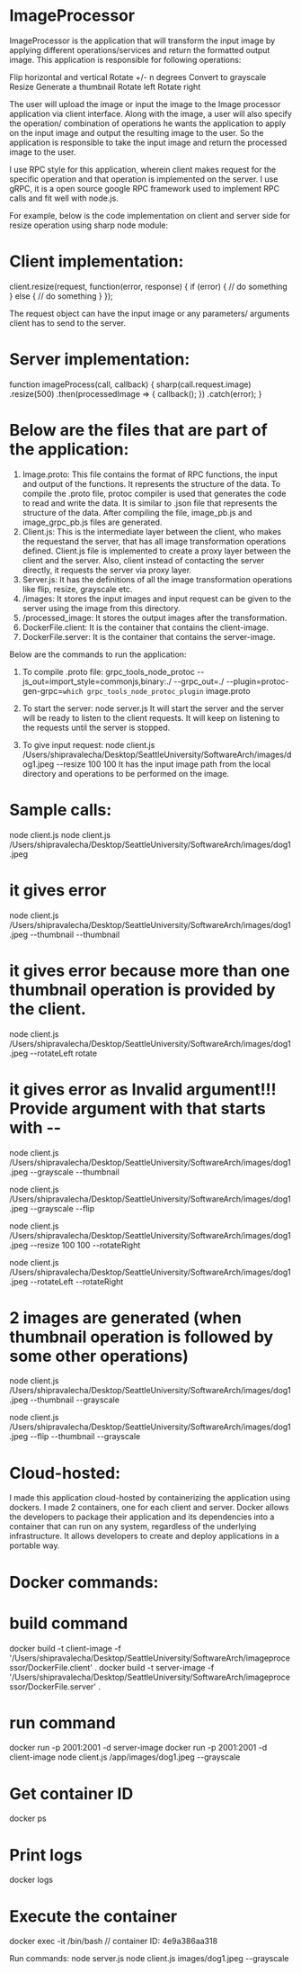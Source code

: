# ImageProcessor

ImageProcessor is the application that will transform the input image by applying different operations/services and return the formatted output image.
This application is responsible for following operations:

Flip horizontal and vertical
Rotate +/- n degrees
Convert to grayscale
Resize
Generate a thumbnail
Rotate left
Rotate right

The user will upload the image or input the image to the Image processor application via client interface. Along with the image, a user will also specify the operation/ combination of operations he wants the application to apply on the input image and output the resulting image to the user. So the application is responsible to take the input image and return the processed image to the user.

I use RPC style for this application, wherein client makes request for the specific operation and that operation is implemented on the server. I use gRPC, it is a open source google RPC framework used to implement RPC calls and fit well with node.js.

For example, below is the code implementation on client and server side for resize operation using sharp node module:

# Client implementation:

client.resize(request, function(error, response) {
  if (error) {
    // do something
  } else {
    // do something
  }
});

The request object can have the input image or any parameters/ arguments client has to send to the server.

# Server implementation:

function imageProcess(call, callback) {
  sharp(call.request.image)
    .resize(500)
    .then(processedImage => {
      callback();
    })
    .catch(error);
}

# Below are the files that are part of the application:

1. Image.proto: This file contains the format of RPC functions, the input and output of the functions. It represents the structure of the data. To compile the .proto file, protoc compiler is used that generates the code to read and write the data. It is similar to .json file that represents the structure of the data. After compiling the file, image_pb.js and image_grpc_pb.js files are generated.
2. Client.js: This is the intermediate layer between the client, who makes the requestand the server, that has all image transformation operations defined. Client.js file is implemented to create a proxy layer between the client and the server. Also, client instead of contacting the server directly, it requests the server via proxy layer.
3. Server.js: It has the definitions of all the image transformation operations like flip, resize, grayscale etc.
4. /images: It stores the input images and input request can be given to the server using the image from this directory.
5. /processed_image: It stores the output images after the transformation.
6. DockerFile.client: It is the container that contains the client-image.
7. DockerFile.server: It is the container that contains the server-image.

Below are the commands to run the application:

1. To compile .proto file: grpc_tools_node_protoc --js_out=import_style=commonjs,binary:./ --grpc_out=./ --plugin=protoc-gen-grpc=`which grpc_tools_node_protoc_plugin` image.proto

2. To start the server: node server.js
It will start the server and the server will be ready to listen to the client requests. It will keep on listening to the requests until the server is stopped.

3. To give input request: node client.js /Users/shipravalecha/Desktop/SeattleUniversity/SoftwareArch/images/dog1.jpeg --resize 100 100
It has the input image path from the local directory and operations to be performed on the image.

# Sample calls:

node client.js
node client.js /Users/shipravalecha/Desktop/SeattleUniversity/SoftwareArch/images/dog1.jpeg 
# it gives error

node client.js /Users/shipravalecha/Desktop/SeattleUniversity/SoftwareArch/images/dog1.jpeg --thumbnail --thumbnail
# it gives error because more than one thumbnail operation is provided by the client.

node client.js /Users/shipravalecha/Desktop/SeattleUniversity/SoftwareArch/images/dog1.jpeg --rotateLeft rotate
# it gives error as Invalid argument!!! Provide argument with that starts with --

node client.js /Users/shipravalecha/Desktop/SeattleUniversity/SoftwareArch/images/dog1.jpeg --grayscale --thumbnail

node client.js /Users/shipravalecha/Desktop/SeattleUniversity/SoftwareArch/images/dog1.jpeg --grayscale --flip

node client.js /Users/shipravalecha/Desktop/SeattleUniversity/SoftwareArch/images/dog1.jpeg --resize 100 100 --rotateRight

node client.js /Users/shipravalecha/Desktop/SeattleUniversity/SoftwareArch/images/dog1.jpeg --rotateLeft --rotateRight

# 2 images are generated (when thumbnail operation is followed by some other operations)
node client.js /Users/shipravalecha/Desktop/SeattleUniversity/SoftwareArch/images/dog1.jpeg --thumbnail --grayscale

node client.js /Users/shipravalecha/Desktop/SeattleUniversity/SoftwareArch/images/dog1.jpeg --flip --thumbnail --grayscale

# Cloud-hosted: 
I made this application cloud-hosted by containerizing the application using dockers. I made 2 containers, one for each client and server. Docker allows the developers to package their application and its dependencies into a container that can run on any system, regardless of the underlying infrastructure. It allows developers to create and deploy applications in a portable way.

# Docker commands:

# build command

docker build -t client-image -f '/Users/shipravalecha/Desktop/SeattleUniversity/SoftwareArch/imageprocessor/DockerFile.client' .
docker build -t server-image -f '/Users/shipravalecha/Desktop/SeattleUniversity/SoftwareArch/imageprocessor/DockerFile.server' .

# run command

docker run -p 2001:2001 -d server-image
docker run -p 2001:2001 -d client-image node client.js /app/images/dog1.jpeg --grayscale

# Get container ID
docker ps

# Print logs
docker logs <container id>

# Execute the container
docker exec -it <container id> /bin/bash
// container ID: 4e9a386aa318

Run commands:
node server.js
node client.js images/dog1.jpeg --grayscale
